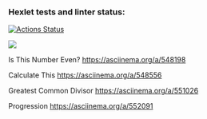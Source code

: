 ### Hexlet tests and linter status:
[![Actions Status](https://github.com/anewauroraeva/frontend-project-44/workflows/hexlet-check/badge.svg)](https://github.com/anewauroraeva/frontend-project-44/actions)

<a href="https://codeclimate.com/github/anewauroraeva/frontend-project-44/maintainability"><img 
src="https://api.codeclimate.com/v1/badges/d47c876838bb017133af/maintainability" /></a>

Is This Number Even? https://asciinema.org/a/548198

Calculate This https://asciinema.org/a/548556

Greatest Common Divisor https://asciinema.org/a/551026

Progression https://asciinema.org/a/552091
